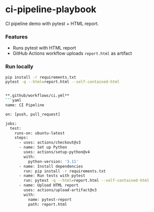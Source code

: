 # ci-pipeline-playbook

CI pipeline demo with pytest + HTML report.

### Features
- Runs pytest with HTML report
- GitHub Actions workflow uploads `report.html` as artifact

### Run locally
```bash
pip install -r requirements.txt
pytest -q --html=report.html --self-contained-html


**.github/workflows/ci.yml**
```yaml
name: CI Pipeline

on: [push, pull_request]

jobs:
  test:
    runs-on: ubuntu-latest
    steps:
      - uses: actions/checkout@v3
      - name: Set up Python
        uses: actions/setup-python@v4
        with:
          python-version: '3.11'
      - name: Install dependencies
        run: pip install -r requirements.txt
      - name: Run tests with pytest
        run: pytest -q --html=report.html --self-contained-html
      - name: Upload HTML report
        uses: actions/upload-artifact@v3
        with:
          name: pytest-report
          path: report.html
